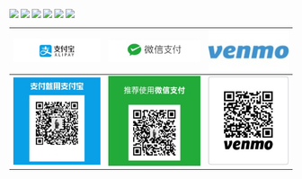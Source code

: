 ![](https://img.shields.io/badge/感谢支持-Thanks_for_your_support-yellow.svg)
[![](https://img.shields.io/badge/微信-s502509185-brightgreen.svg)](../donate/WeChat%20Image_20190411173520.jpg?raw=true)
[![](https://img.shields.io/badge/领英-LinkedIn-blue.svg)](http://www.linkedin.com/in/lianming-shi-7285b9111)
![](https://img.shields.io/badge/INS-Instagram-red.svg)
![](https://img.shields.io/badge/脸书-Facebook-blue.svg)
![](https://img.shields.io/badge/X-Steam-black.svg)



![](../donate/alipay1.jpg?raw=true)  | ![](../donate/wechat1.jpg?raw=true) | ![](../donate/venmo1.jpg?raw=true) 
:-------------------------:|:-------------------------: |:-------------------------:
![](../donate/alipay2.jpg?raw=true)  | ![](../donate/wechat2.jpg?raw=true) | ![](../donate/Picture2.jpg?raw=true) 
